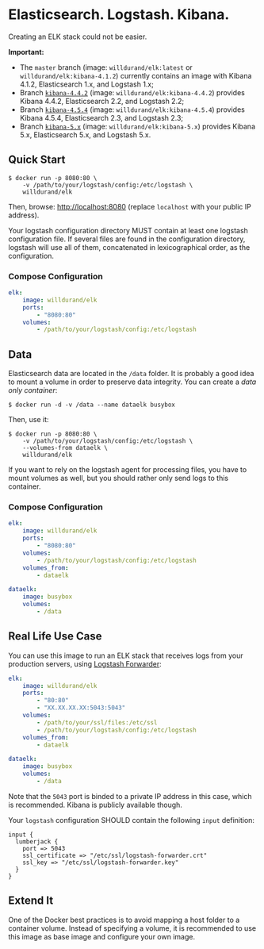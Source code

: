 Elasticsearch. Logstash. Kibana.
================================

Creating an ELK stack could not be easier.

**Important:**

* The `master` branch (image: `willdurand/elk:latest` or
  `willdurand/elk:kibana-4.1.2`) currently contains an image with Kibana 4.1.2,
  Elasticsearch 1.x, and Logstash 1.x;
* Branch
  [`kibana-4.4.2`](https://github.com/willdurand/docker-elk/tree/kibana-4.4.2)
  (image: `willdurand/elk:kibana-4.4.2`) provides Kibana 4.4.2, Elasticsearch
  2.2, and Logstash 2.2;
* Branch
  [`kibana-4.5.4`](https://github.com/willdurand/docker-elk/tree/kibana-4.5.4)
  (image: `willdurand/elk:kibana-4.5.4`) provides Kibana 4.5.4, Elasticsearch
  2.3, and Logstash 2.3;
* Branch
  [`kibana-5.x`](https://github.com/willdurand/docker-elk/tree/kibana-5.x)
  (image: `willdurand/elk:kibana-5.x`) provides Kibana 5.x, Elasticsearch
  5.x, and Logstash 5.x.


Quick Start
-----------

```
$ docker run -p 8080:80 \
    -v /path/to/your/logstash/config:/etc/logstash \
    willdurand/elk
```

Then, browse: [http://localhost:8080](http://localhost:8080) (replace
`localhost` with your public IP address).

Your logstash configuration directory MUST contain at least one logstash
configuration file. If several files are found in the configuration directory,
logstash will use all of them, concatenated in lexicographical order, as the
configuration.

### Compose Configuration

``` yaml
elk:
    image: willdurand/elk
    ports:
        - "8080:80"
    volumes:
        - /path/to/your/logstash/config:/etc/logstash
```


Data
----

Elasticsearch data are located in the `/data` folder. It is probably a good idea
to mount a volume in order to preserve data integrity. You can create a _data
only container_:

```
$ docker run -d -v /data --name dataelk busybox
```

Then, use it:

```
$ docker run -p 8080:80 \
    -v /path/to/your/logstash/config:/etc/logstash \
    --volumes-from dataelk \
    willdurand/elk
```

If you want to rely on the logstash agent for processing files, you have to
mount volumes as well, but you should rather only send logs to this container.

### Compose Configuration

``` yaml
elk:
    image: willdurand/elk
    ports:
        - "8080:80"
    volumes:
        - /path/to/your/logstash/config:/etc/logstash
    volumes_from:
        - dataelk

dataelk:
    image: busybox
    volumes:
        - /data
```


Real Life Use Case
------------------

You can use this image to run an ELK stack that receives logs from your
production servers, using [Logstash
Forwarder](https://github.com/willdurand/docker-logstash-forwarder):

``` yaml
elk:
    image: willdurand/elk
    ports:
        - "80:80"
        - "XX.XX.XX.XX:5043:5043"
    volumes:
        - /path/to/your/ssl/files:/etc/ssl
        - /path/to/your/logstash/config:/etc/logstash
    volumes_from:
        - dataelk

dataelk:
    image: busybox
    volumes:
        - /data
```

Note that the `5043` port is binded to a private IP address in this case, which
is recommended. Kibana is publicly available though.

Your `logstash` configuration SHOULD contain the following `input` definition:

```
input {
  lumberjack {
    port => 5043
    ssl_certificate => "/etc/ssl/logstash-forwarder.crt"
    ssl_key => "/etc/ssl/logstash-forwarder.key"
  }
}
```


Extend It
---------

One of the Docker best practices is to avoid mapping a host folder to a
container volume. Instead of specifying a volume, it is recommended to use this
image as base image and configure your own image.
